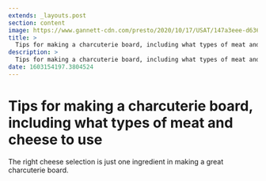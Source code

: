 ```yaml
--- 
extends: _layouts.post 
section: content 
image: https://www.gannett-cdn.com/presto/2020/10/17/USAT/147a3eee-d636-4794-a47b-de2f41b966ee-Cheeseboard_Thumbnail_CU.png?crop=1911,1075,x0,y0&width=1911&height=1075&format=pjpg&auto=webp 
title: > 
  Tips for making a charcuterie board, including what types of meat and cheese to use 
description: > 
  Tips for making a charcuterie board, including what types of meat and cheese to useThe right cheese selection is just one ingredient in making a great charcuterie board. 
date: 1603154197.3804524 
--- 
```

<div><h1 class="gnt_sv_hl">Tips for making a charcuterie board, including what types of meat and cheese to use</h1><p class="gnt_sv_vb">The right cheese selection is just one ingredient in making a great charcuterie board.</p></div>
